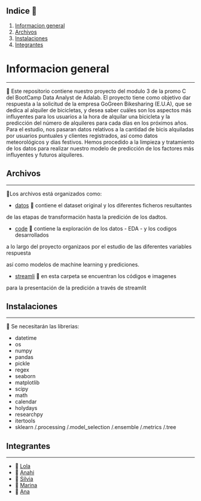 
## Indice 	:loudspeaker:

1. [Informacion general](#informacion-general)
2. [Archivos](#archivos)
3. [Instalaciones](#instalaciones)
4. [Integrantes](#integrantes)

# Informacion general
***

:key: 
Este repositorio contiene nuestro proyecto del modulo 3 de la promo C del BootCamp Data Analyst de Adalab.
El proyecto tiene como objetivo dar respuesta a la solicitud de la empresa GoGreen Bikesharing (E.U.A), que se dedica al alquiler de bicicletas,  y desea saber cuáles son los aspectos más influyentes para los usuarios a la hora de alquilar una bicicleta y la predicción del número de alquileres para cada días en los próximos años.
Para el estudio, nos pasaran datos relativos a la cantidad de bicis alquiladas por usuarios puntuales y clientes registrados, así como datos meteorológicos y dias festivos.
Hemos procedido a la limpieza y tratamiento de los datos para realizar nuestro modelo de predicción de los factores más influyentes y futuros alquileres.
 

## Archivos   
***
:round_pushpin:Los archivos está organizados como:


- [datos](https://github.com/Anadalab/project-DA-promo-c-modulo-3-team-1/tree/main/datos) :open_file_folder: contiene el dataset original y los diferentes ficheros resultantes
	
de las etapas de transformación hasta la predición de los dadtos.


- [code](https://github.com/Anadalab/project-DA-promo-c-modulo-3-team-1/tree/main/borrador) :open_file_folder: contiene la exploración de los datos - EDA - y los codigos desarrollados 
	
a lo largo del proyecto organizaos por el estudio de las diferentes variables respuesta 
	
así como modelos de machine learning y prediciones.


- [streamli](https://github.com/Anadalab/project-DA-promo-c-modulo-3-team-1/tree/main/streamli) :open_file_folder: en esta carpeta se encuentran los códigos e imagenes 
	
para la presentación de la predición a través de streamlit

    
      
## Instalaciones
***

:round_pushpin: Se necesitarán las librerias:

- datetime
- os
- numpy
- pandas
- pickle
- regex
- seaborn
- matplotlib
- scipy
- math
- calendar
- holydays
- researchpy
- itertools
- sklearn /.processing /.model_selection /.ensemble /.metrics /.tree


## Integrantes 
***

- :woman: [Lola](https://github.com/Lolaru26)
- :woman: [Anahi](https://github.com/Animorales)
- :woman: [Silvia](https://github.com/silviagordon)
- :woman: [Marina](https://github.com/pinheiro02)
- :woman: [Ana](https://github.com/Anadalab)
